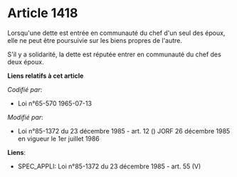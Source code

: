 # Article 1418

Lorsqu'une dette est entrée en communauté du chef d'un seul des époux, elle ne peut être poursuivie sur les biens propres de
l'autre.

S'il y a solidarité, la dette est réputée entrer en communauté du chef des deux époux.

**Liens relatifs à cet article**

_Codifié par_:

  - Loi n°65-570 1965-07-13

_Modifié par_:

  - Loi n°85-1372 du 23 décembre 1985 - art. 12 () JORF 26 décembre 1985 en vigueur le 1er juillet 1986

**Liens**:

  - SPEC_APPLI: Loi n°85-1372 du 23 décembre 1985 - art. 55 (V)
